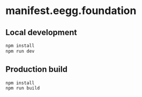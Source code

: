 # manifest.eegg.foundation

## Local development

```sh
npm install
npm run dev
```

## Production build

```sh
npm install
npm run build
```

